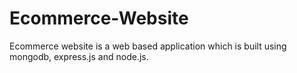 # Ecommerce-Website
Ecommerce website is a web based application which is built using mongodb, express.js  and node.js.
